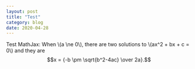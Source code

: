 ```yaml
---
layout: post
title: "Test"
category: blog
date: 2020-04-28
---
```


Test MathJax:
When \\(a \ne 0\\), there are two solutions to \\(ax^2 + bx + c = 0\\) and they are
$$x = {-b \pm \sqrt{b^2-4ac} \over 2a}.$$
